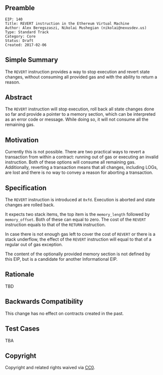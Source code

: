 ## Preamble

    EIP: 140
    Title: REVERT instruction in the Ethereum Virtual Machine
    Author: Alex Beregszaszi, Nikolai Mushegian (nikolai@nexusdev.us)
    Type: Standard Track
    Category: Core
    Status: Draft
    Created: 2017-02-06

## Simple Summary

The `REVERT` instruction provides a way to stop execution and revert state changes, without consuming all provided gas and with the ability to return a reason.

## Abstract

The `REVERT` instruction will stop execution, roll back all state changes done so far and provide a pointer to a memory section, which can be interpreted as an error code or message. While doing so, it will not consume all the remaining gas.

## Motivation

Currently this is not possible. There are two practical ways to revert a transaction from within a contract: running out of gas or executing an invalid instruction. Both of these options will consume all remaining gas. Additionally, reverting a transaction means that all changes, including LOGs, are lost and there is no way to convey a reason for aborting a transaction.

## Specification

The `REVERT` instruction is introduced at `0xfd`. Execution is aborted and state changes are rolled back.

It expects two stack items, the top item is the `memory_length` followed by `memory_offset`. Both of these can equal to zero. The cost of the `REVERT` instruction equals to that of the `RETURN` instruction.

In case there is not enough gas left to cover the cost of `REVERT` or there is a stack underflow, the effect of the `REVERT` instruction will equal to that of a regular out of gas exception.

The content of the optionally provided memory section is not defined by this EIP, but is a candidate for another Informational EIP.

## Rationale

TBD

## Backwards Compatibility

This change has no effect on contracts created in the past.

## Test Cases

TBA

## Copyright

Copyright and related rights waived via [CC0](https://creativecommons.org/publicdomain/zero/1.0/).
